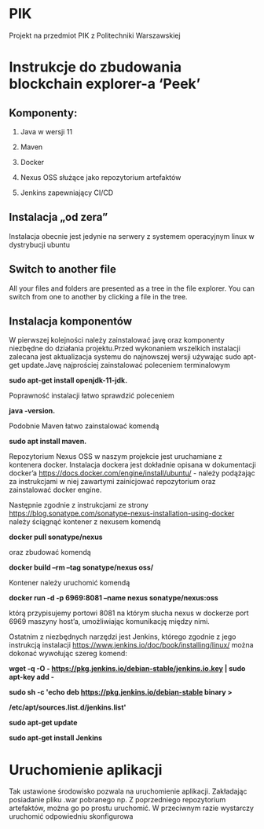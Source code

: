 # PIK

Projekt na przedmiot PIK z Politechniki Warszawskiej

# Instrukcje do zbudowania blockchain explorer-a ‘Peek’


## Komponenty:

1. Java w wersji 11

2. Maven

3. Docker

4. Nexus OSS służące jako repozytorium artefaktów

5. Jenkins zapewniający CI/CD


## Instalacja „od zera”

Instalacja obecnie jest jedynie na serwery z systemem operacyjnym linux w dystrybucji ubuntu

## Switch to another file

All your files and folders are presented as a tree in the file explorer. You can switch from one to another by clicking a file in the tree.

## Instalacja komponentów

W pierwszej kolejności należy zainstalować javę oraz komponenty niezbędne do działania projektu.Przed wykonaniem wszelkich instalacji zalecana jest aktualizacja systemu do najnowszej wersji używając sudo apt-get update.Javę najprościej zainstalować poleceniem terminalowym 

**sudo apt-get install openjdk-11-jdk.**

Poprawność instalacji łatwo sprawdzić poleceniem

**java -version.**


Podobnie Maven łatwo zainstalować komendą

**sudo apt install maven.**


Repozytorium Nexus OSS w naszym projekcie jest uruchamiane z kontenera docker. Instalacja dockera jest dokładnie opisana w dokumentacji docker’a https://docs.docker.com/engine/install/ubuntu/ - należy podążając za instrukcjami w niej zawartymi zainicjować repozytorium oraz zainstalować docker engine.

Następnie zgodnie z instrukcjami ze strony https://blog.sonatype.com/sonatype-nexus-installation-using-docker należy ściągnąć kontener z nexusem komendą 

**docker pull sonatype/nexus**

oraz zbudować komendą 

**docker build –rm –tag sonatype/nexus oss/**

Kontener należy uruchomić komendą 

**docker run -d -p 6969:8081 –name nexus sonatype/nexus:oss**

którą przypisujemy portowi 8081 na którym słucha nexus w dockerze port 6969 maszyny host’a, umożliwiając komunikację między nimi.

Ostatnim z niezbędnych narzędzi jest Jenkins, którego zgodnie z jego instrukcją instalacji https://www.jenkins.io/doc/book/installing/linux/ można dokonać wywołując szereg komend:


**wget -q -O - https://pkg.jenkins.io/debian-stable/jenkins.io.key | sudo apt-key add -**

**sudo sh -c 'echo deb https://pkg.jenkins.io/debian-stable binary >**

**/etc/apt/sources.list.d/jenkins.list'**

**sudo apt-get update**

**sudo apt-get install Jenkins**

# Uruchomienie aplikacji

Tak ustawione środowisko pozwala na uruchomienie aplikacji. Zakładając posiadanie pliku .war pobranego np. Z poprzedniego repozytorium artefaktów, można go po prostu uruchomić. W przeciwnym razie wystarczy uruchomić odpowiedniu skonfigurowa

